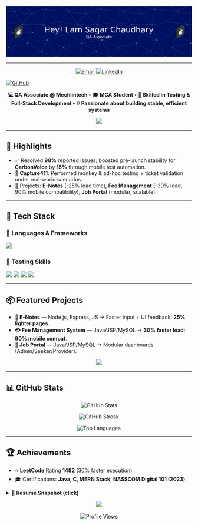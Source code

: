<!-- HEADER IMAGE -->
<p align="center">
  <img src="./github-header-banner.png" alt="Header Banner" />
</p>


---

<!-- QUICK LINKS / LINKTREE STYLE -->
<p align="center">
  <a href="mailto:sagar.chaudhary25008@gmail.com"><img alt="Email" src="https://img.shields.io/badge/Email-D14836?style=for-the-badge&logo=gmail&logoColor=white"></a>
<a href="https://www.linkedin.com/in/sagar-chaudhary-725094237/">
  <img alt="LinkedIn" src="https://img.shields.io/badge/LinkedIn-0A66C2?style=for-the-badge&logo=linkedin&logoColor=white">
</a>

  <a href="https://github.com/sagar-my"><img alt="GitHub" src="https://img.shields.io/badge/GitHub-181717?style=for-the-badge&logo=github&logoColor=white"></a>
</p>

<!-- MINI ABOUT -->
<p align="center">
  <b>💻 QA Associate @ Mechlintech • 🎓 MCA Student • 🚀 Skilled in Testing & Full-Stack Development • 💡 Passionate about building stable, efficient systems</b>
</p>

<!-- DIVIDER -->
<p align="center">
  <img src="https://capsule-render.vercel.app/api?type=rect&color=0:0072ff,100:00c6ff&height=1&section=header"/>
</p>

---

## 🚀 Highlights
- ✅ Resolved **98%** reported issues; boosted pre-launch stability for **CarbonVoice** by **15%** through mobile test automation.  
- 📱 **Capture411**: Performed monkey & ad-hoc testing + ticket validation under real-world scenarios.  
- 📂 Projects: **E-Notes** (-25% load time), **Fee Management** (-30% load, 90% mobile compatibility), **Job Portal** (modular, scalable).  

---

## 🧰 Tech Stack

### 🚀 Languages & Frameworks  
<p>
  <img src="https://skillicons.dev/icons?i=java,nodejs,express,mysql,tailwind" />
</p>

### 🧪 Testing Skills  
<p>
  <img src="https://img.shields.io/badge/Appium-Mobile%20Automation-6E4C7C?style=for-the-badge&logo=appium&logoColor=white"/>
  <img src="https://img.shields.io/badge/Cucumber-BDD-23D96C?style=for-the-badge&logo=cucumber&logoColor=white"/>
  <img src="https://img.shields.io/badge/BrowserStack-Cloud%20Testing-FF9900?style=for-the-badge&logo=browserstack&logoColor=white"/>
  <img src="https://img.shields.io/badge/Jira-Issue%20Tracking-0052CC?style=for-the-badge&logo=jira&logoColor=white"/>
</p>

---

## 📦 Featured Projects
- **📘 E-Notes** — Node.js, Express, JS → Faster input + UI feedback; **25% lighter pages**.  
- **💳 Fee Management System** — Java/JSP/MySQL → **30% faster load**; **90% mobile compat**.  
- **💼 Job Portal** — Java/JSP/MySQL → Modular dashboards (Admin/Seeker/Provider).  

<p align="center">
  <a href="https://github.com/sagar-my"><img src="https://img.shields.io/badge/🔗%20View%20More%20Projects-181717?style=for-the-badge&logo=github" /></a>
</p>

---

## 📊 GitHub Stats
<p align="center">
  <img height="165" src="https://github-readme-stats.vercel.app/api?username=sagar-my&show_icons=true&theme=tokyonight&hide_border=true&title_color=00c6ff&text_color=ffffff&icon_color=00c6ff" alt="GitHub Stats"/>
</p>

<p align="center">
  <img height="165" src="https://streak-stats.demolab.com?user=sagar-my&theme=tokyonight&hide_border=true&date_format=M%20j%5B%2C%20Y%5D&ring=00c6ff&fire=00c6ff&currStreakLabel=ffffff" alt="GitHub Streak"/>
</p>

<p align="center">
  <img height="165" src="https://github-readme-stats.vercel.app/api/top-langs/?username=sagar-my&layout=compact&theme=tokyonight&hide_border=true&title_color=00c6ff&text_color=ffffff" alt="Top Languages"/>
</p>

---

## 🏆 Achievements
- ⭐ **LeetCode** Rating **1482** (30% faster execution).  
- 🎓 Certifications: **Java, C, MERN Stack**, **NASSCOM Digital 101 (2023)**.  

<details>
  <summary><b>📄 Resume Snapshot (click)</b></summary>
  
  - **QA Associate** — Mechlintech Software Technology (2024–Present), Kota  
  - **Education** — MCA @ AKTU (**CGPA 8.74**), BCA @ DBRAU (**80%**)  
  - **Soft Skills** — Communication, Team Leadership  
  - **Contact** — 📧 sagar.chaudhary25008@gmail.com • 📍 Mathura, Uttar Pradesh
</details>


<!-- FOOTER -->
<p align="center">
  <img src="https://capsule-render.vercel.app/api?type=waving&height=120&section=footer&color=0:00c6ff,100:0072ff"/>
</p>

<p align="center">
  <img src="https://komarev.com/ghpvc/?username=sagar-my&label=Profile%20Views&color=0e75b6&style=flat" alt="Profile Views"/>
</p>
